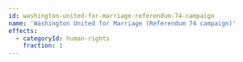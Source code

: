 ```yaml
---
id: washington-united-for-marriage-referendum-74-campaign
name: 'Washington United for Marriage (Referendum 74 campaign)'
effects:
  - categoryId: human-rights
    fraction: 1
---
```

